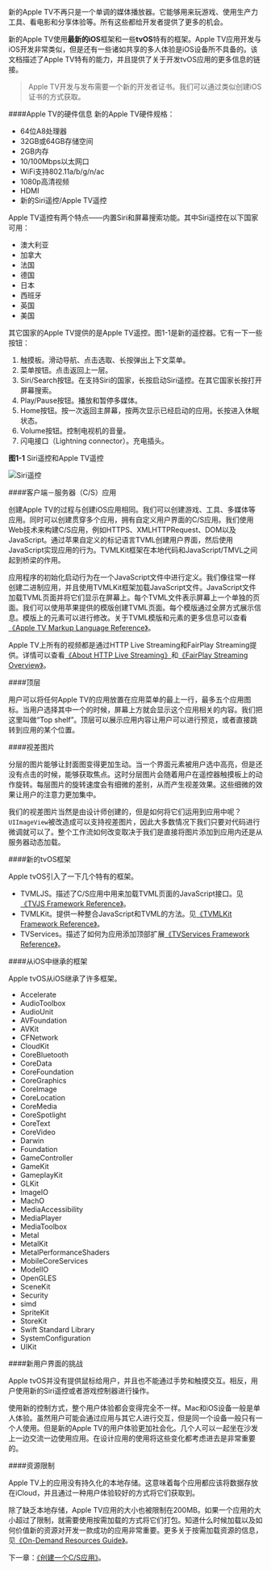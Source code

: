 新的Apple TV不再只是一个单调的媒体播放器。它能够用来玩游戏、使用生产力工具、看电影和分享体验等。所有这些都给开发者提供了更多的机会。

新的Apple TV使用**最新的iOS**框架和一些**tvOS**特有的框架。Apple TV应用开发与iOS开发非常类似，但是还有一些诸如共享的多人体验是iOS设备所不具备的。该文档描述了Apple TV特有的能力，并且提供了关于开发tvOS应用的更多信息的链接。

>Apple TV开发与发布需要一个新的开发者证书。我们可以通过类似创建iOS证书的方式获取。

####Apple TV的硬件信息
新的Apple TV硬件规格：

- 64位A8处理器
- 32GB或64GB存储空间
- 2GB内存
- 10/100Mbps以太网口
- WiFi支持802.11a/b/g/n/ac
- 1080p高清视频
- HDMI
- 新的Siri遥控/Apple TV遥控

Apple TV遥控有两个特点——内置Siri和屏幕搜索功能。其中Siri遥控在以下国家可用：

- 澳大利亚
- 加拿大
- 法国
- 德国
- 日本
- 西班牙
- 英国
- 美国

其它国家的Apple TV提供的是Apple TV遥控。图1-1是新的遥控器。它有一下一些按钮：

1. 触摸板。滑动导航、点击选取、长按弹出上下文菜单。
2. 菜单按钮。点击返回上一层。
3. Siri/Search按钮。在支持Siri的国家，长按启动Siri遥控。在其它国家长按打开屏幕搜索。
4. Play/Pause按钮。播放和暂停多媒体。
5. Home按钮。按一次返回主屏幕，按两次显示已经启动的应用。长按进入休眠状态。
6. Volume按钮。控制电视机的音量。
7. 闪电接口（Lightning connector）。充电插头。

**图1-1** Siri遥控和Apple TV遥控

![Siri遥控](https://developer.apple.com/library/prerelease/tvos/documentation/General/Conceptual/AppleTV_PG/Art/remote_callouts_2x.png)

####客户端－服务器（C/S）应用

创建Apple TV的过程与创建iOS应用相同。我们可以创建游戏、工具、多媒体等应用。同时可以创建贯穿多个应用，拥有自定义用户界面的C/S应用。我们使用Web技术来构建C/S应用，例如HTTPS、XMLHTTPRequest、DOM以及JavaScript。通过苹果自定义的标记语言TVML创建用户界面，然后使用JavaScript实现应用的行为。TVMLKit框架在本地代码和JavaScript/TMVL之间起到桥梁的作用。

应用程序的初始化启动行为在一个JavaScript文件中进行定义。我们像往常一样创建二进制应用，并且使用TVMLKit框架加载JavaScript文件。JavaScript文件加载TVML页面并将它们显示在屏幕上。每个TVML文件表示屏幕上一个单独的页面。我们可以使用苹果提供的模版创建TVML页面。每个模版通过全屏方式展示信息。模版上的元素可以进行修改。关于TVML模版和元素的更多信息可以查看[《Apple TV Markup Language Reference》](https://github.com/DiveinEdu/Apple-TV-Markup-Language-Reference-in-Chinese)。

Apple TV上所有的视频都是通过HTTP Live Streaming和FairPlay Streaming提供。详情可以查看[《About HTTP Live Streaming》](https://developer.apple.com/library/prerelease/tvos/referencelibrary/GettingStarted/AboutHTTPLiveStreaming/about/about.html#//apple_ref/doc/uid/TP40013978)和[《FairPlay Streaming Overview》](https://developer.apple.com/library/prerelease/tvos/featuredarticles/FairPlayStreaming_Overview/FPS/FPS.html#//apple_ref/doc/uid/TP40015216)。

####顶层

用户可以将任何Apple TV的应用放置在应用菜单的最上一行，最多五个应用图标。当用户选择其中一个的时候，屏幕上方就会显示这个应用相关的内容。我们把这里叫做“Top shelf”。顶层可以展示应用内容让用户可以进行预览，或者直接跳转到应用的某个位置。

####视差图片

分层的图片能够让封面图变得更加生动。当一个界面元素被用户选中高亮，但是还没有点击的时候，能够获取焦点。这时分层图片会随着用户在遥控器触摸板上的动作旋转。每层图片的旋转速度会有细微的差别，从而产生视差效果。这些细微的效果让用户的注意力更加集中。

我们的视差图片当然是由设计师创建的，但是如何将它们运用到应用中呢？`UIImageView`被改造成可以支持视差图片，因此大多数情况下我们只要对代码进行微调就可以了。整个工作流如何改变取决于我们是直接将图片添加到应用内还是从服务器动态加载。

####新的tvOS框架

Apple tvOS引入了一下几个特有的框架。

- TVMLJS。描述了C/S应用中用来加载TVML页面的JavaScript接口。见[《TVJS Framework Reference》](https://developer.apple.com/library/prerelease/tvos/documentation/TVMLJS/Reference/TVJSFrameworkReference/index.html#//apple_ref/doc/uid/TP40016076)。
- TVMLKit。提供一种整合JavaScript和TVML的方法。见[《TVMLKit Framework Reference》](https://developer.apple.com/library/prerelease/tvos/documentation/TVMLKit/Reference/TVMLKit_Collection/index.html#//apple_ref/doc/uid/TP40016429)。
- TVServices。描述了如何为应用添加顶部扩展[《TVServices Framework Reference》](https://developer.apple.com/library/prerelease/tvos/documentation/TVServices/Reference/TVServices_Ref/index.html#//apple_ref/doc/uid/TP40016412)。

####从iOS中继承的框架

Apple tvOS从iOS继承了许多框架。

- Accelerate
- AudioToolbox
- AudioUnit
- AVFoundation
- AVKit
- CFNetwork
- CloudKit
- CoreBluetooth
- CoreData
- CoreFoundation
- CoreGraphics
- CoreImage
- CoreLocation
- CoreMedia
- CoreSpotlight
- CoreText
- CoreVideo
- Darwin
- Foundation
- GameController
- GameKit
- GameplayKit
- GLKit
- ImageIO
- MachO
- MediaAccessibility
- MediaPlayer
- MediaToolbox
- Metal
- MetalKit
- MetalPerformanceShaders
- MobileCoreServices
- ModelIO
- OpenGLES
- SceneKit
- Security
- simd
- SpriteKit
- StoreKit
- Swift Standard Library
- SystemConfiguration
- UIKit

####新用户界面的挑战

Apple tvOS并没有提供鼠标给用户，并且也不能通过手势和触摸交互。相反，用户使用新的Siri遥控或者游戏控制器进行操作。

使用新的控制方式，整个用户体验都会变得完全不一样。Mac和iOS设备一般是单人体验。虽然用户可能会通过应用与其它人进行交互，但是同一个设备一般只有一个人使用。但是新的Apple TV的用户体验更加社会化。几个人可以一起坐在沙发上一边交流一边使用应用。在设计应用的使用将这些变化都考虑进去是非常重要的。

####资源限制

Apple TV上的应用没有持久化的本地存储。这意味着每个应用都应该将数据存放在iCloud，并且通过一种用户体验较好的方式将它们获取到。

除了缺乏本地存储，Apple TV应用的大小也被限制在200MB。如果一个应用的大小超过了限制，就需要使用按需加载的方式将它们打包。知道什么时候加载以及如何价值新的资源对开发一款成功的应用非常重要。更多关于按需加载资源的信息，见[《On-Demand Resources Guide》](https://developer.apple.com/library/prerelease/tvos/documentation/FileManagement/Conceptual/On_Demand_Resources_Guide/index.html#//apple_ref/doc/uid/TP40015083)。

下一章：[《创建一个C/S应用》](./Creating_a_Client-Server_App.md)。